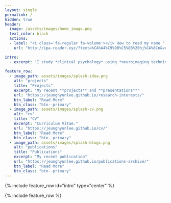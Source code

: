 ```yaml
--- 
layout: single
permalink: /
hidden: true
header:
  image: /assets/images/home_image.png
  text_color: black
  actions:
  - label: "<i class='fa-regular fa-volume'></i> How to read my name "
    url: "http://ipa-reader.xyz/?text=%CA%A4%C9%9B%C5%8B%20hj%CA%8Cn&voice=Nicole"

intro:
  - excerpt: 'I study *clinical psychology* using *neuroimaging techniques* and *computational modeling*.'
  
feature_row:
  - image_path: assets/images/splash-idea.png
    alt: "projects"
    title: "Projects"
    excerpt: "My recent **projects** and **presentations**"
    url: "https://jeunghyunlee.github.io/research-interests/"
    btn_label: "Read More"
    btn_class: "btn--primary"
  - image_path: assets/images/splash-cv.png
    alt: "cv"
    title: "CV"
    excerpt: "Curriculum Vitae."
    url: "https://jeunghyunlee.github.io/cv/"
    btn_label: "Read More"
    btn_class: "btn--primary"
  - image_path: assets/images/splash-blogs.png
    alt: "publications"
    title: "Publications"
    excerpt: "My recent publication"
    url: "https://jeunghyunlee.github.io/publications-archive/"
    btn_label: "Read More"
    btn_class: "btn--primary"
---
```


{% include feature_row id="intro" type="center" %}

{% include feature_row %}

